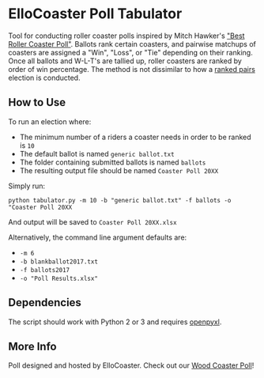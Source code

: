 # ElloCoaster Poll Tabulator

Tool for conducting roller coaster polls inspired by Mitch Hawker's ["Best Roller Coaster Poll"](http://ushsho.com/bestrollercoasterpoll.htm). Ballots rank certain coasters, and pairwise matchups of coasters are assigned a "Win", "Loss", or "Tie" depending on their ranking. Once all ballots and W-L-T's are tallied up, roller coasters are ranked by order of win percentage. The method is not dissimilar to how a [ranked pairs](https://en.wikipedia.org/wiki/Ranked_pairs) election is conducted.

## How to Use

To run an election where:

* The minimum number of a riders a coaster needs in order to be ranked is `10`
* The default ballot is named `generic ballot.txt`
* The folder containing submitted ballots is named `ballots`
* The resulting output file should be named `Coaster Poll 20XX`

Simply run:

`python tabulator.py -m 10 -b "generic ballot.txt" -f ballots -o "Coaster Poll 20XX`

And output will be saved to `Coaster Poll 20XX.xlsx`

Alternatively, the command line argument defaults are:

* `-m 6`
* `-b blankballot2017.txt`
* `-f ballots2017`
* `-o "Poll Results.xlsx"`

## Dependencies

The script should work with Python 2 or 3 and requires [openpyxl](https://openpyxl.readthedocs.io/en/default/).

## More Info

Poll designed and hosted by ElloCoaster. Check out our [Wood Coaster Poll](http://www.ellocoaster.com/wood-coaster-poll)!
